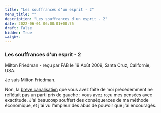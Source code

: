 ```yaml
---
title: "Les souffrances d'un esprit - 2"
menu_title: ""
description: "Les souffrances d'un esprit - 2"
date: 2022-06-01 06:00:01+00:75
draft: False
hidden: True
weight:
---
```

### Les souffrances d'un esprit - 2

Milton Friedman - reçu par FAB le 19 Août 2009, Santa Cruz, Californie, USA.

Je suis Milton Friedman.

Non, la [brève canalisation](/fr-contemporary-messages/fr-contemporary-messages-by-date-order/fr-contemporary-messages-2008/fr-2008-10-23-1-fab-milton-friedman/) que vous avez faite de moi précédemment ne reflétait pas un parti pris de gauche : vous avez reçu mes pensées avec exactitude. J'ai beaucoup souffert des conséquences de ma méthode économique, et j'ai vu l'ampleur des abus de pouvoir que j'ai encouragés.